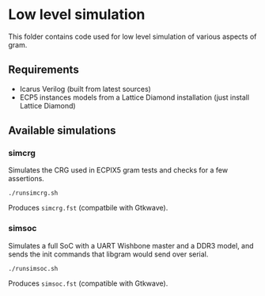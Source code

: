 # Low level simulation

This folder contains code used for low level simulation of various aspects of gram.

## Requirements

 * Icarus Verilog (built from latest sources)
 * ECP5 instances models from a Lattice Diamond installation (just install Lattice Diamond)

## Available simulations

### simcrg

Simulates the CRG used in ECPIX5 gram tests and checks for a few assertions.

```
./runsimcrg.sh
```

Produces `simcrg.fst` (compatbile with Gtkwave).

### simsoc

Simulates a full SoC with a UART Wishbone master and a DDR3 model, and sends the init commands that libgram would send over serial.

```
./runsimsoc.sh
```

Produces `simsoc.fst` (compatible with Gtkwave).
